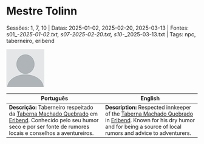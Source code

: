 
# Mestre Tolinn

Sessões: 1, 7, 10 | Datas: 2025-01-02, 2025-02-20, 2025-03-13 | Fontes: s01_-_2025-01-02.txt, s07_-_2025-02-20.txt, s10_-_2025-03-13.txt | Tags: npc, taberneiro, eribend

![Mestre Tolinn](blank.png)

| Português | English |
|-----------|---------|
| **Descrição:** Taberneiro respeitado da [Taberna Machado Quebrado](taberna_machado_quebrado.md) em [Eribend](eribend.md). Conhecido pelo seu humor seco e por ser fonte de rumores locais e conselhos a aventureiros. | **Description:** Respected innkeeper of the [Taberna Machado Quebrado](taberna_machado_quebrado.md) in [Eribend](eribend.md). Known for his dry humor and for being a source of local rumors and advice to adventurers. |

